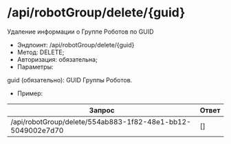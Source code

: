 # /api/robotGroup/delete/{guid}

Удаление информации о Группе Роботов по GUID

* Эндпоинт: /api/robotGroup/delete/{guid}&#x20;
* Метод: DELETE;
* Авторизация: обязательна;
* Параметры:

guid (обязательно): GUID Группы Роботов.

* Пример:

| Запрос                                                       | Ответ  |
| ------------------------------------------------------------ | ------ |
| /api/robotGroup/delete/554ab883-1f82-48e1-bb12-5049002e7d70  |   \[]  |
